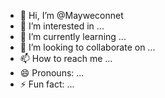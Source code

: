 - 👋 Hi, I’m @Mayweconnet
- 👀 I’m interested in ...
- 🌱 I’m currently learning ...
- 💞️ I’m looking to collaborate on ...
- 📫 How to reach me ...
- 😄 Pronouns: ...
- ⚡ Fun fact: ...

<!---
Mayweconnet/Mayweconnet is a ✨ special ✨ repository because its `README.md` (this file) appears on your GitHub profile.
You can click the Preview link to take a look at your changes.
--->
